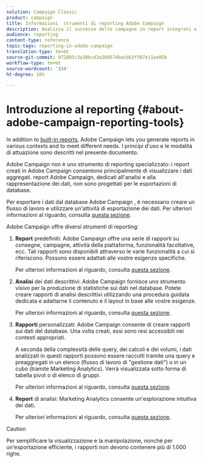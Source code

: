 ```yaml
---
solution: Campaign Classic
product: campaign
title: Informazioni  strumenti di reporting Adobe Campaign
description: Analizza il successo delle campagne in report integrati o personalizzati.
audience: reporting
content-type: reference
topic-tags: reporting-in-adobe-campaign
translation-type: tm+mt
source-git-commit: 972885c3a38bcd3a260574bacbb3f507e11ae05b
workflow-type: tm+mt
source-wordcount: '334'
ht-degree: 16%

---
```



# Introduzione al reporting {#about-adobe-campaign-reporting-tools}

In addition to [built-in reports](../../reporting/using/about-campaign-built-in-reports.md), Adobe Campaign lets you generate reports in various contexts and to meet different needs. I principi d&#39;uso e le modalità di attuazione sono descritti nel presente documento.

 Adobe Campaign non è uno strumento di reporting specializzato: i report creati in  Adobe Campaign consentono principalmente di visualizzare i dati aggregati.  report Adobe Campaign, dedicati all&#39;analisi e alla rappresentazione dei dati, non sono progettati per le esportazioni di database.

Per esportare i dati dal database Adobe Campaign , è necessario creare un flusso di lavoro e utilizzare un&#39;attività di esportazione dei dati. Per ulteriori informazioni al riguardo, consulta [questa sezione](../../workflow/using/about-action-activities.md).

 Adobe Campaign offre diversi strumenti di reporting:

1. **Report** predefiniti:  Adobe Campaign offre una serie di rapporti su consegne, campagne, attività della piattaforma, funzionalità facoltative, ecc. Tali rapporti sono disponibili attraverso le varie funzionalità a cui si riferiscono. Possono essere adattati alle vostre esigenze specifiche.

   Per ulteriori informazioni al riguardo, consulta [questa sezione](../../reporting/using/about-campaign-built-in-reports.md).

1. **Analisi** dei dati descrittivi:  Adobe Campaign fornisce uno strumento visivo per la produzione di statistiche sui dati nel database. Potete creare rapporti di analisi descrittivi utilizzando una procedura guidata dedicata e adattarne il contenuto e il layout in base alle vostre esigenze.

   Per ulteriori informazioni al riguardo, consulta [questa sezione](../../reporting/using/about-descriptive-analysis.md).

1. **Rapporti** personalizzati:  Adobe Campaign consente di creare rapporti sui dati del database. Una volta creati, essi sono resi accessibili nei contesti appropriati.

   A seconda della complessità delle query, dei calcoli e dei volumi, i dati analizzati in questi rapporti possono essere raccolti tramite una query e preaggregati in un elenco (flusso di lavoro di &quot;gestione dati&quot;) o in un cubo (tramite Marketing Analytics). Verrà visualizzata sotto forma di tabella pivot o di elenco di gruppi.

   Per ulteriori informazioni al riguardo, consulta [questa sezione](../../reporting/using/about-reports-creation-in-campaign.md).

1. **Report** di analisi: Marketing Analytics consente un&#39;esplorazione intuitiva dei dati.

   Per ulteriori informazioni al riguardo, consulta [questa sezione](../../reporting/using/about-cubes.md).

>[!CAUTION]
>
>Per semplificare la visualizzazione e la manipolazione, nonché per un&#39;esportazione efficiente, i rapporti non devono contenere più di 1.000 righe.